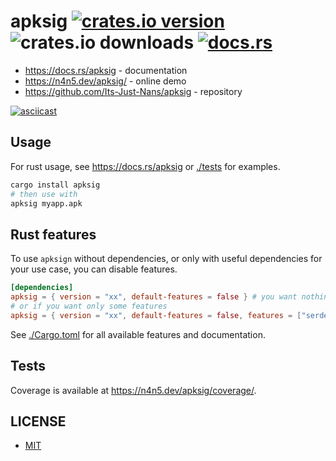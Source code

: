 # apksig [![crates.io version](https://img.shields.io/crates/v/apksig)](https://crates.io/crates/apksig) ![crates.io downloads](https://img.shields.io/crates/d/apksig) [![docs.rs](https://img.shields.io/docsrs/apksig)](https://crates.io/crates/apksig)

- <https://docs.rs/apksig> - documentation
- <https://n4n5.dev/apksig/> - online demo
- <https://github.com/Its-Just-Nans/apksig> - repository

[![asciicast](https://asciinema.org/a/699727.svg)](https://asciinema.org/a/699727)

## Usage

For rust usage, see <https://docs.rs/apksig> or [./tests](./tests) for examples.

```sh
cargo install apksig
# then use with
apksig myapp.apk
```

## Rust features

To use `apksign` without dependencies, or only with useful dependencies for your use case, you can disable features.

```toml
[dependencies]
apksig = { version = "xx", default-features = false } # you want nothing
# or if you want only some features
apksig = { version = "xx", default-features = false, features = ["serde", "hash"] }
```

See [./Cargo.toml](./Cargo.toml) for all available features and documentation.

## Tests

Coverage is available at <https://n4n5.dev/apksig/coverage/>.

## LICENSE

- [MIT](./LICENSE)
